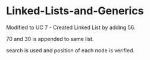 # Linked-Lists-and-Generics

Modified to UC 7 - Created Linked List by adding 56.

70 and 30 is appended to same list.

search is used and position of each node is verified.
